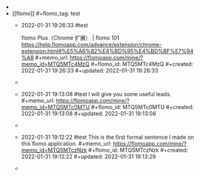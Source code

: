 -
- [[flomo]]
  #+flomo_tag: test
	- 2022-01-31 19:26:33
	   #test   
	  
	  flomo Plus（Chrome 扩展） | flomo 101
	  https://help.flomoapp.com/advance/extension/chrome-extension.html#%E5%A6%82%E4%BD%95%E4%BD%BF%E7%94%A8
	  #+memo_url: https://flomoapp.com/mine/?memo_id=MTQ5MTc4MzQ
	  #+flomo_id: MTQ5MTc4MzQ
	  #+created: 2022-01-31 19:26:33
	  #+updated: 2022-01-31 19:26:33
	-
	- 2022-01-31 19:13:08
	   #test  I will give you some useful leads.
	  #+memo_url: https://flomoapp.com/mine/?memo_id=MTQ5MTc0MTU
	  #+flomo_id: MTQ5MTc0MTU
	  #+created: 2022-01-31 19:13:08
	  #+updated: 2022-01-31 19:13:08
	-
	- 2022-01-31 19:12:22
	   #test
	  This is the first formal sentence I made on this flomo application.
	  #+memo_url: https://flomoapp.com/mine/?memo_id=MTQ5MTczNzk
	  #+flomo_id: MTQ5MTczNzk
	  #+created: 2022-01-31 19:12:22
	  #+updated: 2022-01-31 19:13:29
	-
